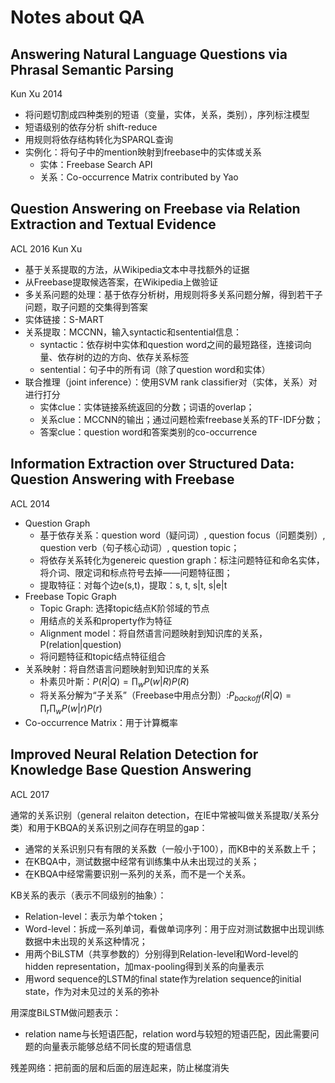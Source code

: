 # Notes about QA

## Answering Natural Language Questions via Phrasal Semantic Parsing 

Kun Xu 2014

- 将问题切割成四种类别的短语（变量，实体，关系，类别），序列标注模型
- 短语级别的依存分析 shift-reduce
- 用规则将依存结构转化为SPARQL查询
- 实例化：将句子中的mention映射到freebase中的实体或关系
  - 实体：Freebase Search API
  - 关系：Co-occurrence Matrix contributed by Yao 

## Question Answering on Freebase via Relation Extraction and Textual Evidence 

ACL 2016 Kun Xu

- 基于关系提取的方法，从Wikipedia文本中寻找额外的证据
- 从Freebase提取候选答案，在Wikipedia上做验证
- 多关系问题的处理：基于依存分析树，用规则将多关系问题分解，得到若干子问题，取子问题的交集得到答案
- 实体链接：S-MART
- 关系提取：MCCNN，输入syntactic和sentential信息：
  - syntactic：依存树中实体和question word之间的最短路径，连接词向量、依存树的边的方向、依存关系标签
  - sentential：句子中的所有词（除了question word和实体）
- 联合推理（joint inference）：使用SVM rank classifier对（实体，关系）对进行打分
  - 实体clue：实体链接系统返回的分数；词语的overlap；
  - 关系clue：MCCNN的输出；通过问题检索freebase关系的TF-IDF分数；
  - 答案clue：question word和答案类别的co-occurrence

## Information Extraction over Structured Data: Question Answering with Freebase 

ACL 2014

- Question Graph
  - 基于依存关系：question word（疑问词）, question focus（问题类别）, question verb（句子核心动词）, question topic；
  - 将依存关系转化为genereic question graph：标注问题特征和命名实体，将介词、限定词和标点符号去掉——问题特征图；
  - 提取特征：对每个边e(s,t)，提取：s, t, s|t, s|e|t
- Freebase Topic Graph
  - Topic Graph: 选择topic结点K阶邻域的节点
  - 用结点的关系和property作为特征
  - Alignment model：将自然语言问题映射到知识库的关系，P(relation|question)
  - 将问题特征和topic结点特征组合
- 关系映射：将自然语言问题映射到知识库的关系
  - 朴素贝叶斯：$P(R|Q)=\prod_w P(w|R)P(R)$
  - 将关系分解为“子关系”（Freebase中用点分割）:$P_{backoff}(R|Q)=\prod_r\prod_w P(w|r)P(r)$
- Co-occurrence Matrix：用于计算概率



## Improved Neural Relation Detection for Knowledge Base Question Answering 

ACL 2017

通常的关系识别（general relaiton detection，在IE中常被叫做关系提取/关系分类）和用于KBQA的关系识别之间存在明显的gap：

- 通常的关系识别只有有限的关系数（一般小于100），而KB中的关系数上千；
- 在KBQA中，测试数据中经常有训练集中从未出现过的关系；
- 在KBQA中经常需要识别一系列的关系，而不是一个关系。

KB关系的表示（表示不同级别的抽象）：

- Relation-level：表示为单个token；
- Word-level：拆成一系列单词，看做单词序列：用于应对测试数据中出现训练数据中未出现的关系这种情况；
- 用两个BiLSTM（共享参数的）分别得到Relation-level和Word-level的hidden representation，加max-pooling得到关系的向量表示
- 用word sequence的LSTM的final state作为relation sequence的initial state，作为对未见过的关系的弥补

用深度BiLSTM做问题表示：

- relation name与长短语匹配，relation word与较短的短语匹配，因此需要问题的向量表示能够总结不同长度的短语信息

残差网络：把前面的层和后面的层连起来，防止梯度消失

